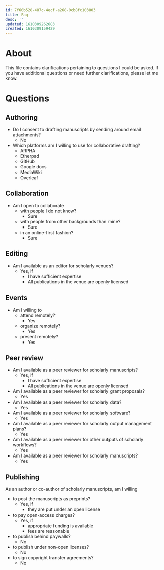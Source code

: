 ```yaml
---
id: 7f60b528-487c-4ecf-a268-0cb8fc103803
title: Faq
desc: ''
updated: 1610309262683
created: 1610309159429
---
```


# About

This file contains clarifications pertaining to questions I could be asked. If you have additional questions or need further clarifications, please let me know.

# Questions

## Authoring

* Do I consent to drafting manuscripts by sending around email attachments?
  - No
* Which platforms am I willing to use for collaborative drafting?
  - ARPHA
  - Etherpad
  - GitHub
  - Google docs
  - MediaWiki
  - Overleaf


## Collaboration

* Am I open to collaborate 
  - with people I do not know?
    - Sure
  - with people from other backgrounds than mine?
    - Sure
  - in an online-first fashion?
    - Sure


## Editing

* Am I available as an editor for scholarly venues?
  - Yes, if
    - I have sufficient expertise
    - All publications in the venue are openly licensed 


## Events

* Am I willing to 
  - attend remotely?
    - Yes
  - organize remotely?
    - Yes
  - present remotely?
    - Yes


## Peer review

* Am I available as a peer reviewer for scholarly manuscripts?
  - Yes, if
    - I have sufficient expertise
    - All publications in the venue are openly licensed 
* Am I available as a peer reviewer for scholarly grant proposals?
  - Yes
* Am I available as a peer reviewer for scholarly data?
  - Yes
* Am I available as a peer reviewer for scholarly software?
  - Yes
* Am I available as a peer reviewer for scholarly output management plans?
  - Yes
* Am I available as a peer reviewer for other outputs of scholarly workflows?
  - Yes
* Am I available as a peer reviewer for scholarly manuscripts?
  - Yes


## Publishing

As an author or co-author of scholarly manuscripts, am I willing
  - to post the manuscripts as preprints?
    - Yes, if
      - they are put under an open license
  - to pay open-access charges?
    - Yes, if 
      - appropriate funding is available
      - fees are reasonable
  - to publish behind paywalls?
    - No  
  - to publish under non-open licenses?
    - No  
  - to sign copyright transfer agreements?
    - No
